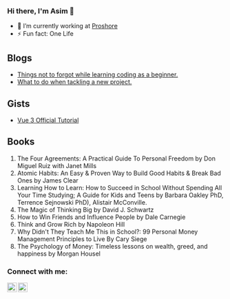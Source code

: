 ### Hi there, I'm Asim 👋

- 🔭 I’m currently working at [Proshore](https://proshore.eu/)
- ⚡ Fun fact: One Life
## Blogs
- [Things not to forgot while learning coding as a beginner.](https://dev.to/alex1the1great/things-not-to-forgot-while-learning-coding-as-a-beginner-4l46)
- [What to do when tackling a new project.](https://dev.to/alex1the1great/what-to-do-when-tackling-a-new-project-3n0a)
## Gists
- [Vue 3 Official Tutorial](https://gist.github.com/alex1the1great/0e0cf9918cbf2d0494e96674bcbf98c5)
## Books
1. The Four Agreements: A Practical Guide To Personal Freedom by Don Miguel Ruiz with Janet Mills
2. Atomic Habits: An Easy & Proven Way to Build Good Habits & Break Bad Ones by James Clear
3. Learning How to Learn: How to Succeed in School Without Spending All Your Time Studying; A Guide for Kids and Teens by Barbara Oakley PhD, Terrence Sejnowski PhD), Alistair McConville.
4. The Magic of Thinking Big by David J. Schwartz
5. How to Win Friends and Influence People by Dale Carnegie
6. Think and Grow Rich by Napoleon Hill 
7. Why Didn't They Teach Me This in School?: 99 Personal Money Management Principles to Live By Cary Siege
8. The Psychology of Money: Timeless lessons on wealth, greed, and happiness by Morgan Housel

### Connect with me:

[<img align="left" alt="codeSTACKr | Twitter" width="22px" src="https://cdn.jsdelivr.net/npm/simple-icons@v3/icons/twitter.svg" />](https://twitter.com/AsimShrestha_)
[<img align="left" alt="codeSTACKr | LinkedIn" width="22px" src="https://cdn.jsdelivr.net/npm/simple-icons@v3/icons/linkedin.svg" />](https://www.linkedin.com/in/asim-shrestha-a25944166/)
